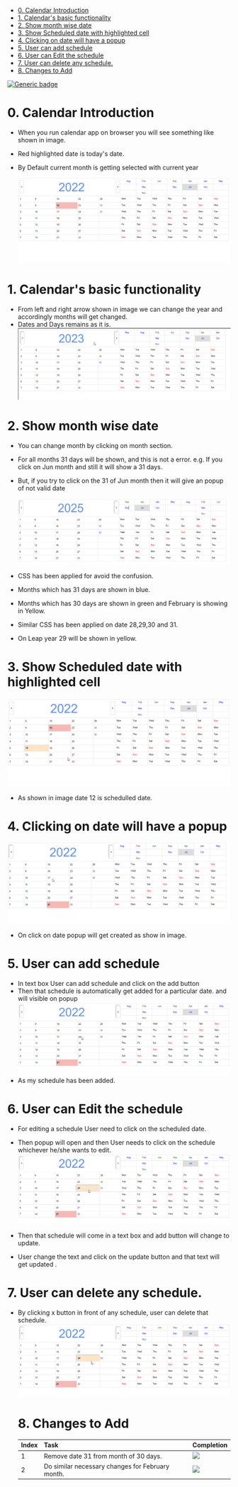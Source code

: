 - [0. Calendar Introduction](#0-calendar-introduction)
- [1. Calendar's basic functionality](#1-calendars-basic-functionality)
- [2. Show month wise date](#2-show-month-wise-date)
- [3. Show Scheduled date with highlighted cell](#3-show-scheduled-date-with-highlighted-cell)
- [4. Clicking on date will have a popup](#4-clicking-on-date-will-have-a-popup)
- [5. User can add schedule](#5-user-can-add-schedule)
- [6. User can Edit the schedule](#6-user-can-edit-the-schedule)
- [7. User can delete any schedule.](#7-user-can-delete-any-schedule)
- [8. Changes to Add](#8-changes-to-add)

<!--START_SECTION:waka-->
<!--END_SECTION:waka-->

[![Generic badge](https://img.shields.io/badge/v-1.0.0.1-skyblue.svg)](https://shields.io/)

# 0. Calendar Introduction

- When you run calendar app on browser you will see something like shown in image.
- Red highlighted date is today's date.
- By Default current month is getting selected with current year

  ![calendar](images/calendar1.png)

# 1. Calendar's basic functionality

- From left and right arrow shown in image we can change the year and accordingly months will get changed.
- Dates and Days remains as it is.
  ![calendar](images/calendar1.gif)

# 2. Show month wise date

- You can change month by clicking on month section.
- For all months 31 days will be shown, and this is not a error. e.g. If you click on Jun month and still it will show a 31 days.
- But, if you try to click on the 31 of Jun month then it will give an popup of not valid date

  ![calendar](images/NotAValidDate.gif)

- CSS has been applied for avoid the confusion.
- Months which has 31 days are shown in blue.
- Months which has 30 days are shown in green and February is showing in Yellow.
- Similar CSS has been applied on date 28,29,30 and 31.
- On Leap year 29 will be shown in yellow.

# 3. Show Scheduled date with highlighted cell

![calendar](images/ScheduledDate.jpg)

- As shown in image date 12 is schedulled date.

# 4. Clicking on date will have a popup

![calendar](images/popup.gif)

- On click on date popup will get created as show in image.

# 5. User can add schedule

- In text box User can add schedule and click on the add button
- Then that schedule is automatically get added for a particular date. and will visible on popup
  ![calendar](images/schedule.gif)
- As my schedule has been added.

# 6. User can Edit the schedule

- For editing a schedule User need to click on the scheduled date.
- Then popup will open and then User needs to click on the schedule whichever he/she wants to edit.
  ![calendar](images/update.gif)

- Then that schedule will come in a text box and add button will change to update.
- User change the text and click on the update button and that text will get updated .

# 7. User can delete any schedule.

- By clicking x button in front of any schedule, user can delete that schedule.
  ![calendar](images/delete.gif)

  # 8. Changes to Add

  | Index | Task                                             | Completion                      |
  | ----- | ------------------------------------------------ | ------------------------------- |
  | 1     | Remove date 31 from month of 30 days.            | ![](https://progress-bar.dev/1) |
  | 2     | Do similar necessary changes for February month. | ![](https://progress-bar.dev/0) |
